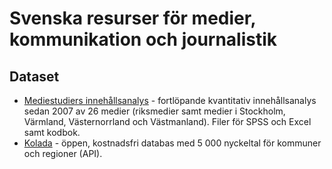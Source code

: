 # Svenska resurser för medier, kommunikation och journalistik

## Dataset

- [Mediestudiers innehållsanalys](https://mediestudier.se/mediestudiers-innehallsanalys/) - fortlöpande kvantitativ innehållsanalys sedan 2007 av 26 medier (riksmedier samt medier i Stockholm, Värmland, Västernorrland och Västmanland). Filer för SPSS och Excel samt kodbok.
- [Kolada](https://www.kolada.se/) - öppen, kostnadsfri databas med 5 000 nyckeltal för kommuner och regioner (API).
